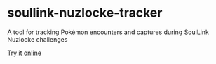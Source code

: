# soullink-nuzlocke-tracker
A tool for tracking Pokémon encounters and captures during SoulLink Nuzlocke challenges

[Try it online](https://soopercool101.github.io/nuzlocke-tracker/)
